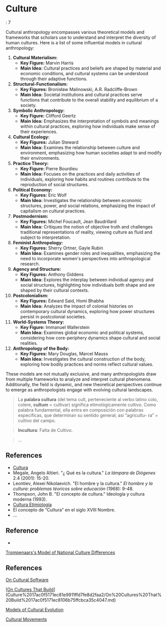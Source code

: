 # Culture

: 7

Cultural anthropology encompasses various theoretical models and frameworks that scholars use to understand and interpret the diversity of human cultures. Here is a list of some influential models in cultural anthropology:

1. **Cultural Materialism:**
    - **Key Figure:** Marvin Harris
    - **Main Idea:** Cultural practices and beliefs are shaped by material and economic conditions, and cultural systems can be understood through their adaptive functions.
2. **Structural-Functionalism:**
    - **Key Figures:** Bronisław Malinowski, A.R. Radcliffe-Brown
    - **Main Idea:** Societal institutions and cultural practices serve functions that contribute to the overall stability and equilibrium of a society.
3. **Symbolic Anthropology:**
    - **Key Figure:** Clifford Geertz
    - **Main Idea:** Emphasizes the interpretation of symbols and meanings within cultural practices, exploring how individuals make sense of their experiences.
4. **Cultural Ecology:**
    - **Key Figures:** Julian Steward
    - **Main Idea:** Examines the relationship between culture and environment, emphasizing how human societies adapt to and modify their environments.
5. **Practice Theory:**
    - **Key Figure:** Pierre Bourdieu
    - **Main Idea:** Focuses on the practices and daily activities of individuals, exploring how habits and routines contribute to the reproduction of social structures.
6. **Political Economy:**
    - **Key Figures:** Eric Wolf
    - **Main Idea:** Investigates the relationship between economic structures, power, and social relations, emphasizing the impact of capitalism on cultural practices.
7. **Postmodernism:**
    - **Key Figures:** Michel Foucault, Jean Baudrillard
    - **Main Idea:** Critiques the notion of objective truth and challenges traditional representations of reality, viewing culture as fluid and subject to interpretation.
8. **Feminist Anthropology:**
    - **Key Figures:** Sherry Ortner, Gayle Rubin
    - **Main Idea:** Examines gender roles and inequalities, emphasizing the need to incorporate women's perspectives into anthropological research.
9. **Agency and Structure:**
    - **Key Figures:** Anthony Giddens
    - **Main Idea:** Explores the interplay between individual agency and social structures, highlighting how individuals both shape and are shaped by their cultural contexts.
10. **Postcolonialism:**
    - **Key Figures:** Edward Said, Homi Bhabha
    - **Main Idea:** Analyzes the impact of colonial histories on contemporary cultural dynamics, exploring how power structures persist in postcolonial societies.
11. **World-Systems Theory:**
    - **Key Figure:** Immanuel Wallerstein
    - **Main Idea:** Examines global economic and political systems, considering how core-periphery dynamics shape cultural and social realities.
12. **Anthropology of the Body:**
    - **Key Figures:** Mary Douglas, Marcel Mauss
    - **Main Idea:** Investigates the cultural construction of the body, exploring how bodily practices and norms reflect cultural values.

These models are not mutually exclusive, and many anthropologists draw from multiple frameworks to analyze and interpret cultural phenomena. Additionally, the field is dynamic, and new theoretical perspectives continue to emerge as anthropologists engage with evolving cultural landscapes.

> La **palabra cultura** (del tema cult, perteneciente al verbo latino colo, colere, **cultum** = cultivar) significa etimológicamente cultivo. Como palabra fundamental, ella entra en composición con palabras específicas, que determinan su sentido general; así “agricultu- ra” = cultivo del campo.
> 

> **Incultura**: Falta de Cultivo.
> 

> …
> 

## References

- [Cultura](https://es.wikipedia.org/wiki/Cultura)
- Megale, Angelo Altieri. "¿ Qué es la cultura." *La lámpara de Diógenes* 2.4 (2001): 15-20.
- Leontiev, Alexei Nikolaevich. "El hombre y la cultura." *El hombre y la cultura: problemas téoricos sobre educación* (1968): 9-48.
- Thompson, John B. "El concepto de cultura." Ideología y cultura moderna (1993).
- [Cultura Etimiologia](https://etimologias.dechile.net/?cultura)
- El concepto de “Cultura” en el siglo XVIII Nombre.
- …

## Reference

- 

[Trompenaars's Model of National Culture Differences](Culture%2017ac0f5171ec81e9911ffd7fe8d2faa2/Trompenaars's%20Model%20of%20National%20Culture%20Difference%2017ac0f5171ec817abe4bdec28c2dfeae.md)

## References

[On Cultural Software](Culture%2017ac0f5171ec81e9911ffd7fe8d2faa2/On%20Cultural%20Software%2017ac0f5171ec8146afded2c99c501902.md)

[[On Cultures That Build](https://scholars-stage.org/on-cultures-that-build/)](Culture%2017ac0f5171ec81e9911ffd7fe8d2faa2/On%20Cultures%20That%20Build%2017ac0f5171ec8106b75ffcbca35c4047.md)

[Models of Cultural Evolution](Culture%2017ac0f5171ec81e9911ffd7fe8d2faa2/Models%20of%20Cultural%20Evolution%2017ac0f5171ec816c97a5f79121d6f661.md)

[Cultural Movements](Culture%2017ac0f5171ec81e9911ffd7fe8d2faa2/Cultural%20Movements%2017ac0f5171ec816a9706d40525038867.md)